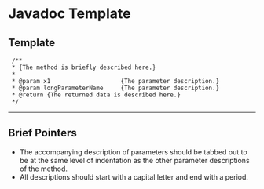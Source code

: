 # Javadoc Template
  
## Template
  
     /**  
     * {The method is briefly described here.}  
     *  
     * @param x1                    {The parameter description.}  
     * @param longParameterName     {The parameter description.}  
     * @return {The returned data is described here.}  
     */
  
---
  
## Brief Pointers
  
- The accompanying description of parameters should be tabbed out to be at the same level of indentation as the other parameter descriptions of the method.
- All descriptions should start with a capital letter and end with a period.
